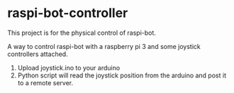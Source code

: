 # raspi-bot-controller

This project is for the physical control of raspi-bot.

A way to control raspi-bot with a raspberry pi 3 and some joystick controllers attached.

1. Upload joystick.ino to your arduino
2. Python script will read the joystick position from the arduino and post it to a remote server.
